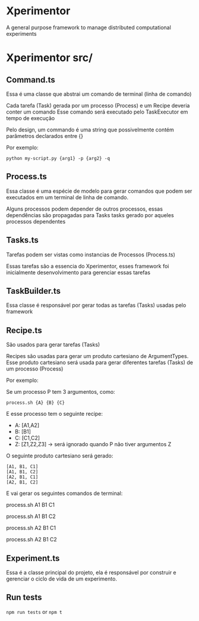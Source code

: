 # Xperimentor

A general purpose framework to manage distributed computational experiments

# Xperimentor src/
## Command.ts
Essa é uma classe que abstrai um comando de terminal (linha de comando)

Cada tarefa (Task) gerada por um processo (Process) e um Recipe deveria conter um comando
Esse comando será executado pelo TaskExecutor em tempo de execução

Pelo design, um commando é uma string que possivelmente contém parâmetros declarados entre {}

Por exemplo:

<code>python my-script.py {arg1} -p {arg2} -q</code>

## Process.ts
Essa classe é uma espécie de modelo para gerar comandos que podem ser executados em um terminal de linha de comando.

Alguns processos podem depender de outros processos, essas dependências são propagadas para Tasks tasks gerado por aqueles processos dependentes

## Tasks.ts
Tarefas podem ser vistas como instancias de Processos (Process.ts)

Essas tarefas são a essencia do Xperimentor, esses framework foi inicialmente desenvolvimento para gerenciar essas tarefas

## TaskBuilder.ts

Essa classe é responsável por gerar todas as tarefas (Tasks) usadas pelo framework


## Recipe.ts
São usados para gerar tarefas (Tasks)

Recipes são usadas para gerar um produto cartesiano de ArgumentTypes. Esse produto cartesiano será usada para gerar diferentes tarefas (Tasks) de um processo (Process)

Por exemplo:

Se um processo P tem 3 argumentos, como:

<code>process.sh {A} {B} {C}</code>

E esse processo tem o seguinte recipe:

- A: [A1,A2]
- B: [B1]
- C: [C1,C2]
- Z: [Z1,Z2,Z3] -> será ignorado quando P não tiver argumentos Z


O seguinte produto cartesiano será gerado:


    [A1, B1, C1]
    [A1, B1, C2]
    [A2, B1, C1]
    [A2, B1, C2]


E vai gerar os seguintes comandos de terminal:

process.sh A1 B1 C1 

process.sh A1 B1 C2

process.sh A2 B1 C1

process.sh A2 B1 C2


## Experiment.ts
Essa é a classe principal do projeto, ela é responsável por construir e gerenciar o ciclo de vida de um experimento.

## Run tests
`npm run tests` or `npm t`